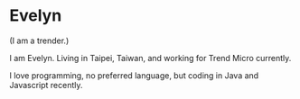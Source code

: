 # Evelyn

(I am a trender.)

I am Evelyn. Living in Taipei, Taiwan, and working for Trend Micro currently.

I love programming, no preferred language, but coding in Java and Javascript recently. 
